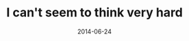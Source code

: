 ---
layout: base.njk
title : 'I can&#39;t seem to think very hard' 
view_title : 'I can&#39;t seem to think very hard' 
year : '2014' 
date : '2014-06-24' 
img_file : '/drawing/icantseemtothinkveryhard.png' 
html_file : 'icantseemtothinkveryhard' 
next_html : 'whyred.html' 
year_order : '23' 
permalink : "title/{{html_file}}.html"
---